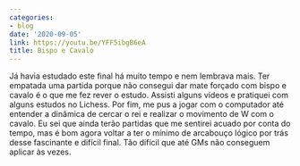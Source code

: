 ```yaml
---
categories:
- blog
date: '2020-09-05'
link: https://youtu.be/YFF5ibgB6eA
title: Bispo e Cavalo
---
```


Já havia estudado este final há muito tempo e nem lembrava mais. Ter empatada uma partida porque não consegui dar mate forçado com bispo e cavalo é o que me fez rever o estudo. Assisti alguns vídeos e pratiquei com alguns estudos no Lichess. Por fim, me pus a jogar com o computador até entender a dinâmica de cercar o rei e realizar o movimento de W com o cavalo. Eu sei que ainda terão partidas que me sentirei acuado por conta do tempo, mas é bom agora voltar a ter o mínimo de arcabouço lógico por trás desse fascinante e difícil final. Tão difícil que até GMs não conseguem aplicar às vezes.